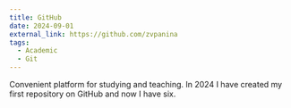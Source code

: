 ```yaml
---
title: GitHub
date: 2024-09-01
external_link: https://github.com/zvpanina
tags:
  - Academic
  - Git
---
```


Convenient platform for studying and teaching. In 2024 I have created my first repository on GitHub and now I have six.

<!--more-->
